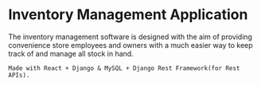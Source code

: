 # Inventory Management Application
The inventory management software is designed with the aim of providing convenience store employees and owners with
a much easier way to keep track of and manage all stock in hand.
```
Made with React + Django & MySQL + Django Rest Framework(for Rest APIs).
```
